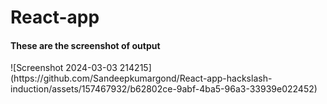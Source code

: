 <h1>React-app</h1>
<h4>These are the screenshot of output</h4>
![Screenshot 2024-03-03 214215](https://github.com/Sandeepkumargond/React-app-hackslash-induction/assets/157467932/b62802ce-9abf-4ba5-96a3-33939e022452)
